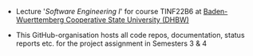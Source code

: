 - Lecture '_Software Engineering I_'  for course TINF22B6 at [Baden-Wuerttemberg Cooperative State University (DHBW)](https://www.dhbw.de/english/home)

- This GitHub-organisation hosts all code repos, documentation, status reports etc. for the project assignment in Semesters 3 & 4
